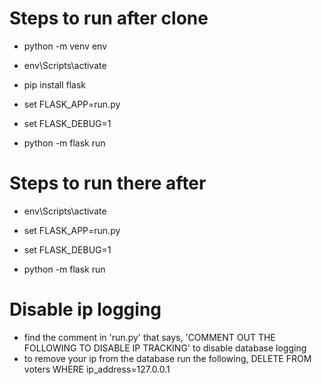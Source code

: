 # Steps to run after clone
- python -m venv env
- env\Scripts\activate
- pip install flask

- set FLASK_APP=run.py
- set FLASK_DEBUG=1

- python -m flask run

# Steps to run there after
- env\Scripts\activate

- set FLASK_APP=run.py
- set FLASK_DEBUG=1

- python -m flask run

# Disable ip logging
- find the comment in 'run.py' that says, 'COMMENT OUT THE FOLLOWING TO DISABLE IP TRACKING' to disable database logging
- to remove your ip from the database run the following, DELETE FROM voters WHERE ip_address=127.0.0.1